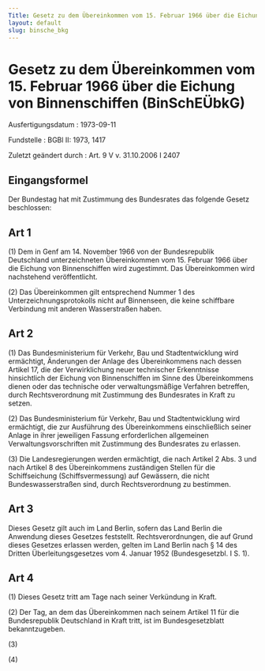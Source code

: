 ```yaml
---
Title: Gesetz zu dem Übereinkommen vom 15. Februar 1966 über die Eichung von Binnenschiffen
layout: default
slug: binsche_bkg
---
```


# Gesetz zu dem Übereinkommen vom 15. Februar 1966 über die Eichung von Binnenschiffen (BinSchEÜbkG)

Ausfertigungsdatum
:   1973-09-11

Fundstelle
:   BGBl II: 1973, 1417

Zuletzt geändert durch
:   Art. 9 V v. 31.10.2006 I 2407


## Eingangsformel

Der Bundestag hat mit Zustimmung des Bundesrates das folgende Gesetz
beschlossen:


## Art 1

(1) Dem in Genf am 14. November 1966 von der Bundesrepublik
Deutschland unterzeichneten Übereinkommen vom 15. Februar 1966 über
die Eichung von Binnenschiffen wird zugestimmt. Das Übereinkommen wird
nachstehend veröffentlicht.

(2) Das Übereinkommen gilt entsprechend Nummer 1 des
Unterzeichnungsprotokolls nicht auf Binnenseen, die keine schiffbare
Verbindung mit anderen Wasserstraßen haben.


## Art 2

(1) Das Bundesministerium für Verkehr, Bau und Stadtentwicklung wird
ermächtigt, Änderungen der Anlage des Übereinkommens nach dessen
Artikel 17, die der Verwirklichung neuer technischer Erkenntnisse
hinsichtlich der Eichung von Binnenschiffen im Sinne des
Übereinkommens dienen oder das technische oder verwaltungsmäßige
Verfahren betreffen, durch Rechtsverordnung mit Zustimmung des
Bundesrates in Kraft zu setzen.

(2) Das Bundesministerium für Verkehr, Bau und Stadtentwicklung wird
ermächtigt, die zur Ausführung des Übereinkommens einschließlich
seiner Anlage in ihrer jeweiligen Fassung erforderlichen allgemeinen
Verwaltungsvorschriften mit Zustimmung des Bundesrates zu erlassen.

(3) Die Landesregierungen werden ermächtigt, die nach Artikel 2 Abs. 3
und nach Artikel 8 des Übereinkommens zuständigen Stellen für die
Schiffseichung (Schiffsvermessung) auf Gewässern, die nicht
Bundeswasserstraßen sind, durch Rechtsverordnung zu bestimmen.


## Art 3

Dieses Gesetz gilt auch im Land Berlin, sofern das Land Berlin die
Anwendung dieses Gesetzes feststellt. Rechtsverordnungen, die auf
Grund dieses Gesetzes erlassen werden, gelten im Land Berlin nach § 14
des Dritten Überleitungsgesetzes vom 4. Januar 1952 (Bundesgesetzbl. I
S. 1).


## Art 4

(1) Dieses Gesetz tritt am Tage nach seiner Verkündung in Kraft.

(2) Der Tag, an dem das Übereinkommen nach seinem Artikel 11 für die
Bundesrepublik Deutschland in Kraft tritt, ist im Bundesgesetzblatt
bekanntzugeben.

(3)

(4)

